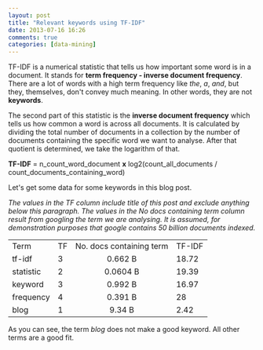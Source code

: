 ```yaml
---
layout: post
title: "Relevant keywords using TF-IDF"
date: 2013-07-16 16:26
comments: true
categories: [data-mining]
---
```

TF-IDF is a numerical statistic that tells us how important some word is in a document. It stands for **term frequency - inverse document frequency**.
There are a lot of words with a high term frequency like *the*, *a*, *and*, but they, themselves, don't convey much 
meaning. In other words, they are not **keywords**.

<!-- more -->

The second part of this statistic is the **inverse document frequency** which tells us how common a word is across all documents. It 
is calculated by dividing the total number of documents in a collection by the number of documents containing the specific word we want to analyse.
After that quotient is determined, we take the logarithm of that.


**TF-IDF** = n_count_word_document **x** log2(count_all_documents / count_documents_containing_word)

Let's get some data for some keywords in this blog post. 

*The values in the *TF* column include title of this post and exclude anything below this paragraph.
 The values in the *No docs containing term* column result from googling the term we are analysing. It is assumed, for demonstration
purposes that google contains 50 billion documents indexed.*


<table>
<tr>
<td><bold>Term</bold></td>
<td>TF</td>
<td>No. docs containing term</td>
<td>TF-IDF</td>
</tr>

<tr>
<td>tf-idf</td>
<td>3</td>
<td><center>0.662 B</center></td>
<td>18.72</td>
</tr>

<tr>
<td>statistic</td>
<td>2</td>
<td><center>0.0604 B</center></td>
<td>19.39</td>
</tr>

<tr>
<td>keyword</td>
<td>3</td>
<td><center>0.992 B</center></td>
<td>16.97</td>
</tr>

<tr>
<td>frequency</td>
<td>4</td>
<td><center>0.391 B</center></td>
<td>28</td>
</tr>

<tr>
<td>blog</td>
<td>1</td>
<td><center>9.34 B</center></td>
<td>2.42</td>
</tr>

</table>


As you can see, the term *blog* does not make a good keyword. All other terms are a good fit.

